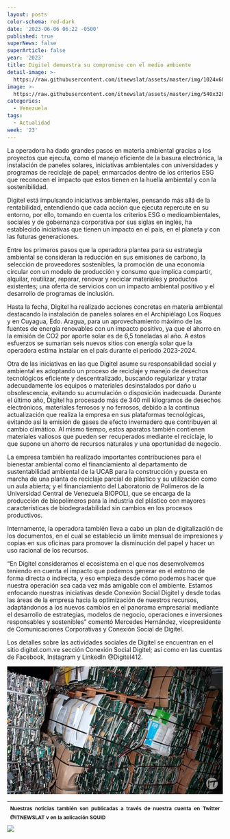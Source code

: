 ```yaml
---
layout: posts
color-schema: red-dark
date: '2023-06-06 06:22 -0500'
published: true
superNews: false
superArticle: false
year: '2023'
title: Digitel demuestra su compromiso con el medio ambiente
detail-image: >-
  https://raw.githubusercontent.com/itnewslat/assets/master/img/1024x680/reciclaje-digitel-g.jpg
image: >-
  https://raw.githubusercontent.com/itnewslat/assets/master/img/540x320/reciclaje-digitel-p.jpg
categories:
  - Venezuela
tags:
  - Actualidad
week: '23'
---
```

La operadora ha dado grandes pasos en materia ambiental gracias a los proyectos que ejecuta, como el manejo eficiente de la basura electrónica, la instalación de paneles solares, iniciativas ambientales con universidades y programas de reciclaje de papel; enmarcados dentro de los criterios ESG que reconocen el impacto que estos tienen en la huella ambiental y con la sostenibilidad.

Digitel está impulsando iniciativas ambientales, pensando más allá de la rentabilidad, entendiendo que cada acción que ejecuta repercute en su entorno, por ello, tomando en cuenta los criterios ESG o medioambientales, sociales y de gobernanza corporativa por sus siglas en inglés, ha establecido iniciativas que tienen un impacto en el país, en el planeta y con las futuras generaciones. 

Entre los primeros pasos que la operadora plantea para su estrategia ambiental se consideran la reducción en sus emisiones de carbono, la selección de proveedores sostenibles, la promoción de una economía circular con un modelo de producción y consumo que implica compartir, alquilar, reutilizar, reparar, renovar y reciclar materiales y productos existentes; una oferta de servicios con un impacto ambiental positivo y el desarrollo de programas de inclusión.  

Hasta la fecha, Digitel ha realizado acciones concretas en materia ambiental destacando la instalación de paneles solares en el Archipiélago Los Roques y en Cuyagua, Edo. Aragua, para un aprovechamiento máximo de las fuentes de energía renovables con un impacto positivo, ya que el ahorro en la emisión de CO2 por aporte solar es de 6,5 toneladas al año. A estos esfuerzos se sumarían seis nuevos sitios con energía solar que la operadora estima instalar en el país durante el periodo 2023-2024. 

Otra de las iniciativas en las que Digitel asume su responsabilidad social y ambiental es adoptando un proceso de reciclaje y manejo de desechos tecnológicos eficiente y descentralizado, buscando regularizar y tratar adecuadamente los equipos o materiales desinstalados por daño u obsolescencia, evitando su acumulación o disposición inadecuada. 
Durante el último año, Digitel ha procesado más de 340 mil kilogramos de desechos electrónicos, materiales ferrosos y no ferrosos, debido a la continua actualización que realiza la empresa en sus plataformas tecnológicas, evitando así la emisión de gases de efecto invernadero que contribuyen al cambio climático. Al mismo tiempo, estos aparatos también contienen materiales valiosos que pueden ser recuperados mediante el reciclaje, lo que supone un ahorro de recursos naturales y una oportunidad de negocio.

La empresa también ha realizado importantes contribuciones para el bienestar ambiental como el financiamiento al departamento de sustentabilidad ambiental de la UCAB  para la construcción   y   puesta   en   marcha   de   una planta   de   reciclaje   parcial   de   plástico y su utilización como un aula abierta; y el financiamiento del Laboratorio de Polímeros de la Universidad Central de Venezuela BIOPOLI, que se encarga de la  producción de biopolímeros para la industria del plástico con mayores características de biodegradabilidad sin cambios en los procesos productivos. 

Internamente, la operadora también lleva a cabo un plan de digitalización de los documentos, en el cual se estableció un límite mensual de impresiones y copias en sus oficinas para promover la disminución del papel y hacer un uso racional de los recursos. 

“En Digitel consideramos el ecosistema en el que nos desenvolvemos teniendo en cuenta el impacto que podemos generar en el entorno de forma directa o indirecta, y eso empieza desde cómo podemos hacer que nuestra operación sea cada vez más amigable con el ambiente. Estamos enfocando nuestras iniciativas desde Conexión Social Digitel y desde todas las áreas de la empresa hacia la optimización de nuestros recursos, adaptándonos a los nuevos cambios en el panorama empresarial mediante el desarrollo de estrategias, modelos de negocio, operaciones e inversiones responsables y sostenibles” comentó Mercedes Hernández, vicepresidente de Comunicaciones Corporativas y Conexión Social de Digitel.

Los detalles sobre las actividades sociales de Digitel se encuentran en el sitio digitel.com.ve sección Conexión Social Digitel; así como en las cuentas de Facebook, Instagram y LinkedIn @Digitel412.


![](https://raw.githubusercontent.com/itnewslat/assets/master/img/540x320/reciclaje-digitel-p.jpg)


<table style="height: 42px;" width="569">
<tbody>
<tr>
<td style="text-align: justify;"><sub><strong>Nuestras noticias también son publicadas a través de nuestra cuenta en Twitter <a href="https://twitter.com/itnewslat?lang=es">@ITNEWSLAT</a> y en la aplicación <a href="https://squidapp.co/en/">SQUID</a></strong></sub></td>
</tr>
</tbody>
</table>
<img src="https://tracker.metricool.com/c3po.jpg?hash=56f88a41e39ab42c063cc51676587a04"/>

